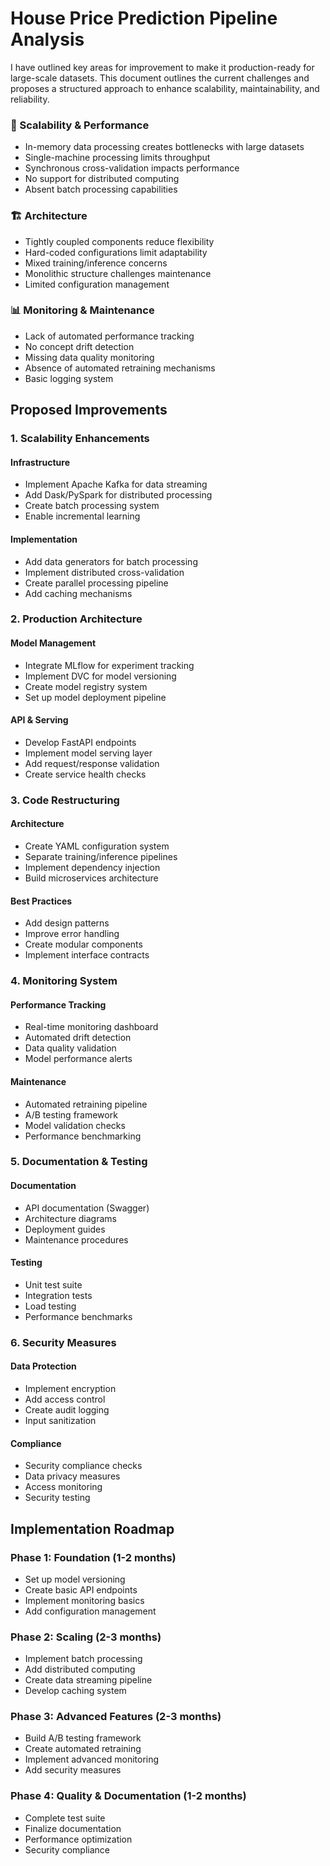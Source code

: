 # House Price Prediction Pipeline Analysis
I have outlined key areas for improvement to make it production-ready for large-scale datasets. This document outlines the current
challenges and proposes a structured approach to enhance scalability, maintainability, and reliability.

### 🔄 Scalability & Performance
- In-memory data processing creates bottlenecks with large datasets
- Single-machine processing limits throughput
- Synchronous cross-validation impacts performance
- No support for distributed computing
- Absent batch processing capabilities

### 🏗️ Architecture
- Tightly coupled components reduce flexibility
- Hard-coded configurations limit adaptability
- Mixed training/inference concerns
- Monolithic structure challenges maintenance
- Limited configuration management

### 📊 Monitoring & Maintenance
- Lack of automated performance tracking
- No concept drift detection
- Missing data quality monitoring
- Absence of automated retraining mechanisms
- Basic logging system

## Proposed Improvements

### 1. Scalability Enhancements

#### Infrastructure
- Implement Apache Kafka for data streaming
- Add Dask/PySpark for distributed processing
- Create batch processing system
- Enable incremental learning

#### Implementation 
- Add data generators for batch processing
- Implement distributed cross-validation
- Create parallel processing pipeline
- Add caching mechanisms

### 2. Production Architecture

#### Model Management
- Integrate MLflow for experiment tracking
- Implement DVC for model versioning
- Create model registry system
- Set up model deployment pipeline

#### API & Serving
- Develop FastAPI endpoints
- Implement model serving layer
- Add request/response validation
- Create service health checks

### 3. Code Restructuring

#### Architecture
- Create YAML configuration system
- Separate training/inference pipelines
- Implement dependency injection
- Build microservices architecture

#### Best Practices
- Add design patterns
- Improve error handling
- Create modular components
- Implement interface contracts

### 4. Monitoring System

#### Performance Tracking
- Real-time monitoring dashboard
- Automated drift detection
- Data quality validation
- Model performance alerts

#### Maintenance
- Automated retraining pipeline
- A/B testing framework
- Model validation checks
- Performance benchmarking

### 5. Documentation & Testing

#### Documentation
- API documentation (Swagger)
- Architecture diagrams
- Deployment guides
- Maintenance procedures

#### Testing
- Unit test suite
- Integration tests
- Load testing  
- Performance benchmarks

### 6. Security Measures

#### Data Protection
- Implement encryption
- Add access control
- Create audit logging
- Input sanitization

#### Compliance
- Security compliance checks
- Data privacy measures
- Access monitoring
- Security testing

## Implementation Roadmap

### Phase 1: Foundation (1-2 months)
- Set up model versioning
- Create basic API endpoints 
- Implement monitoring basics
- Add configuration management

### Phase 2: Scaling (2-3 months)
- Implement batch processing
- Add distributed computing
- Create data streaming pipeline
- Develop caching system

### Phase 3: Advanced Features (2-3 months)
- Build A/B testing framework
- Create automated retraining
- Implement advanced monitoring
- Add security measures

### Phase 4: Quality & Documentation (1-2 months)
- Complete test suite
- Finalize documentation
- Performance optimization
- Security compliance
